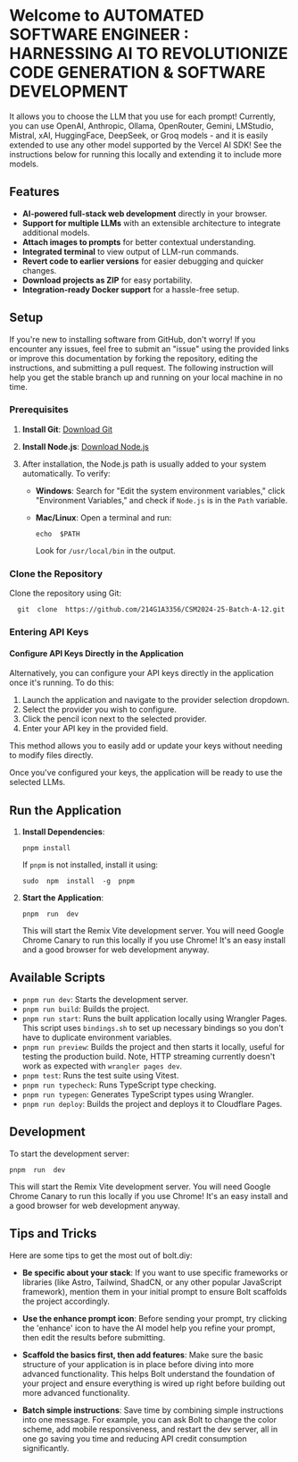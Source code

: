 # Welcome to AUTOMATED SOFTWARE ENGINEER : HARNESSING AI TO REVOLUTIONIZE CODE GENERATION & SOFTWARE DEVELOPMENT

It allows you to choose the LLM that you use for each prompt! Currently, you can use OpenAI, Anthropic, Ollama, OpenRouter, Gemini, LMStudio, Mistral, xAI, HuggingFace, DeepSeek, or Groq models - and it is easily extended to use any other model supported by the Vercel AI SDK! See the instructions below for running this locally and extending it to include more models.


## Features

-   **AI-powered full-stack web development**  directly in your browser.
-   **Support for multiple LLMs**  with an extensible architecture to integrate additional models.
-   **Attach images to prompts**  for better contextual understanding.
-   **Integrated terminal**  to view output of LLM-run commands.
-   **Revert code to earlier versions**  for easier debugging and quicker changes.
-   **Download projects as ZIP**  for easy portability.
-   **Integration-ready Docker support**  for a hassle-free setup.


## Setup

If you're new to installing software from GitHub, don't worry! If you encounter any issues, feel free to submit an "issue" using the provided links or improve this documentation by forking the repository, editing the instructions, and submitting a pull request. The following instruction will help you get the stable branch up and running on your local machine in no time.

### Prerequisites

1.  **Install Git**:  [Download Git](https://git-scm.com/downloads)
2.  **Install Node.js**:  [Download Node.js](https://nodejs.org/en/download/)
    
3.  After installation, the Node.js path is usually added to your system automatically. To verify:
    
    -   **Windows**: Search for "Edit the system environment variables," click "Environment Variables," and check if  `Node.js`  is in the  `Path`  variable.
    -   **Mac/Linux**: Open a terminal and run:
        
        `echo  $PATH` 
        
        Look for  `/usr/local/bin`  in the output.
### Clone the Repository
Clone the repository using Git:
  
      git  clone  https://github.com/214G1A3356/CSM2024-25-Batch-A-12.git

### Entering API Keys

#### Configure API Keys Directly in the Application
Alternatively, you can configure your API keys directly in the application once it's running. To do this:

1.  Launch the application and navigate to the provider selection dropdown.
2.  Select the provider you wish to configure.
3.  Click the pencil icon next to the selected provider.
4.  Enter your API key in the provided field.

This method allows you to easily add or update your keys without needing to modify files directly.

Once you've configured your keys, the application will be ready to use the selected LLMs.
## Run the Application
1.  **Install Dependencies**:
				
		pnpm install 

		
	If  `pnpm`  is not installed, install it using:
	
		sudo  npm  install  -g  pnpm 

1.  **Start the Application**:
    
	    pnpm  run  dev
    
    This will start the Remix Vite development server. You will need Google Chrome Canary to run this locally if you use Chrome! It's an easy install and a good browser for web development anyway.
    

## Available Scripts
-   `pnpm run dev`: Starts the development server.
-   `pnpm run build`: Builds the project.
-   `pnpm run start`: Runs the built application locally using Wrangler Pages. This script uses  `bindings.sh`  to set up necessary bindings so you don't have to duplicate environment variables.
-   `pnpm run preview`: Builds the project and then starts it locally, useful for testing the production build. Note, HTTP streaming currently doesn't work as expected with  `wrangler pages dev`.
-   `pnpm test`: Runs the test suite using Vitest.
-   `pnpm run typecheck`: Runs TypeScript type checking.
-   `pnpm run typegen`: Generates TypeScript types using Wrangler.
-   `pnpm run deploy`: Builds the project and deploys it to Cloudflare Pages.

## Development

To start the development server:

	pnpm  run  dev

This will start the Remix Vite development server. You will need Google Chrome Canary to run this locally if you use Chrome! It's an easy install and a good browser for web development anyway.

## Tips and Tricks

Here are some tips to get the most out of bolt.diy:

-   **Be specific about your stack**: If you want to use specific frameworks or libraries (like Astro, Tailwind, ShadCN, or any other popular JavaScript framework), mention them in your initial prompt to ensure Bolt scaffolds the project accordingly.
    
-   **Use the enhance prompt icon**: Before sending your prompt, try clicking the 'enhance' icon to have the AI model help you refine your prompt, then edit the results before submitting.
    
-   **Scaffold the basics first, then add features**: Make sure the basic structure of your application is in place before diving into more advanced functionality. This helps Bolt understand the foundation of your project and ensure everything is wired up right before building out more advanced functionality.
    
-   **Batch simple instructions**: Save time by combining simple instructions into one message. For example, you can ask Bolt to change the color scheme, add mobile responsiveness, and restart the dev server, all in one go saving you time and reducing API credit consumption significantly.
    

